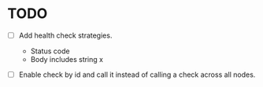 # TODO

- [ ] Add health check strategies.
  - Status code
  - Body includes string x

- [ ] Enable check by id and call it instead of calling a check across all nodes.